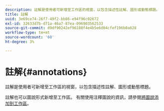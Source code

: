 ```yaml
---
description: 註解是使用者可新增至工作區的視窗，以包含描述性註解、圖形或動態標題。
title: 註解
uuid: 3e69ce74-26f7-49f2-bb86-e94f96c02672
exl-id: 32633d7b-d71a-46a7-87ea-096903562533
source-git-commit: d9df90242ef96188f4e4b5e6d04cfef196b0a628
workflow-type: tm+mt
source-wordcount: '60'
ht-degree: 3%

---
```


# 註解{#annotations}

註解是使用者可新增至工作區的視窗，以包含描述性註解、圖形或動態標題。

註解也可以圖說形式新增至工作區。 有關使用注釋圖說的資訊，請參閱[將圖說添加到工作區](../../../../home/c-get-started/c-vis/c-call-wkspc.md#concept-212b09e763044d938987b4a9c658adc0)。
